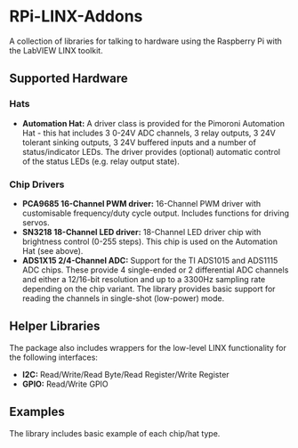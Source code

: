 # RPi-LINX-Addons
A collection of libraries for talking to hardware using the Raspberry Pi with the LabVIEW LINX toolkit.

## Supported Hardware

### Hats
* **Automation Hat:** A driver class is provided for the Pimoroni Automation Hat - this hat includes 3 0-24V ADC channels, 3 relay outputs, 3 24V tolerant sinking outputs, 3 24V buffered inputs and a number of status/indicator LEDs. The driver provides (optional) automatic control of the status LEDs (e.g. relay output state).

### Chip Drivers
* **PCA9685 16-Channel PWM driver:** 16-Channel PWM driver with customisable frequency/duty cycle output. Includes functions for driving servos.
* **SN3218 18-Channel LED driver:** 18-Channel LED driver chip with brightness control (0-255 steps). This chip is used on the Automation Hat (see above).
* **ADS1X15 2/4-Channel ADC:** Support for the TI ADS1015 and ADS1115 ADC chips. These provide 4 single-ended or 2 differential ADC channels and either a 12/16-bit resolution and up to a 3300Hz sampling rate depending on the chip variant. The library provides basic support for reading the channels in single-shot (low-power) mode.

## Helper Libraries
The package also includes wrappers for the low-level LINX functionality for the following interfaces:
* **I2C:** Read/Write/Read Byte/Read Register/Write Register
* **GPIO:** Read/Write GPIO

## Examples
The library includes basic example of each chip/hat type.
